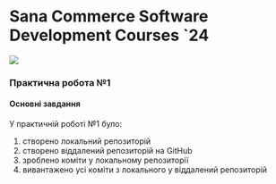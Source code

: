 <head>

</head>
<body>
 <h1>
   Sana Commerce Software Development Courses `24
 </h1>
  <img src="https://upload.wikimedia.org/wikipedia/commons/0/08/Sana_Commerce_Logo.png">
  <h3>
   Практична робота №1
  </h3>
  <h4>
    Основні завдання
  </h4>
  <p>
    У практичній роботі №1 було:
  </p>
  <ol>
    <li>створено локальний репозиторій</li>
    <li>створено віддалений репозиторій на GitHub</li>
    <li>зроблено коміти у локальному репозиторії</li>
    <li>вивантажено усі коміти з локального у віддалений репозиторій </li>
  </ol>
  
</body>
